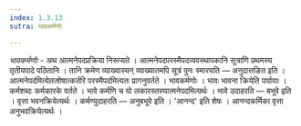 ```yaml
---
index: 1.3.13
sutra: भावकर्मणोः

---
```

_भावकर्मणोः_ - अथ आत्मनेपदप्रक्रिया निरूप्यते । आत्मनेपदपरस्मैपदव्यवस्थापकानि सूत्राणि प्रथमस्य तृतीयपादे पठितानि । तानि क्रमेण व्याख्यास्यन् व्याख्यातमपि सूत्रं पुनः स्मारयति —  अनुदात्तङित इति ।आत्मनेपद॑मित्येतत्शेषात्कर्तरि परस्मैपद॑मित्यतः प्रागनुवर्तते । भावकर्मणोः । भावः भावना क्रियेति पर्यायाः । कर्मशब्दः कर्मकारके वर्तते । भावे कर्मणि च यो लकारस्तस्यात्मनेपदमित्यर्थः । भावे उदाहरति —  बभूवे इति । वृत्ता भवनक्रियेत्यर्थः । कर्मण्युदाहरति —  अनुबभूवे इति । 'आनन्द' इति शेषः । आनन्दकर्मिका वृत्ता अनुभवक्रियेत्यर्थः ।